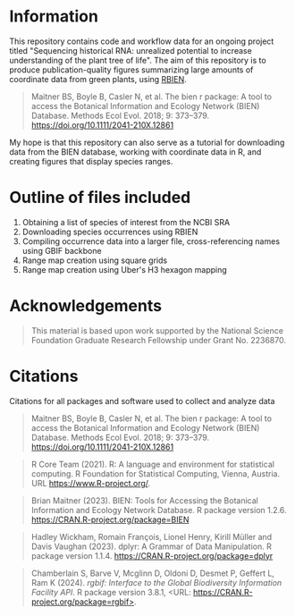 # Information

This repository contains code and workflow data for an ongoing project titled "Sequencing historical RNA: unrealized potential to increase understanding of the plant tree of life".
The aim of this repository is to produce publication-quality figures summarizing large amounts of coordinate data from green plants, using [RBIEN](https://bien.nceas.ucsb.edu/bien/tools/rbien/). 

> Maitner BS, Boyle B, Casler N, et al. The bien r package: A tool to access the Botanical Information and Ecology Network (BIEN) Database. Methods Ecol Evol. 2018; 9: 373–379. https://doi.org/10.1111/2041-210X.12861

My hope is that this repository can also serve as a tutorial for downloading data from the BIEN database, working with coordinate data in R, and creating figures that display species ranges.

# Outline of files included

1. Obtaining a list of species of interest from the NCBI SRA
2. Downloading species occurrences using RBIEN
3. Compiling occurrence data into a larger file, cross-referencing names using GBIF backbone
4. Range map creation using square grids
5. Range map creation using Uber's H3 hexagon mapping


# Acknowledgements #

> This material is based upon work supported by the National Science Foundation Graduate Research Fellowship under Grant No. 2236870.


# Citations #
Citations for all packages and software used to collect and analyze data

> Maitner BS, Boyle B, Casler N, et al. The bien r package: A tool to access the Botanical Information and Ecology Network (BIEN) Database. Methods Ecol Evol. 2018; 9: 373–379. https://doi.org/10.1111/2041-210X.12861

> R Core Team (2021). R: A language and environment for statistical computing. R Foundation for Statistical Computing, Vienna,  Austria. URL https://www.R-project.org/.

> Brian Maitner (2023). BIEN: Tools for Accessing the Botanical Information and Ecology Network Database. R package version 1.2.6. https://CRAN.R-project.org/package=BIEN

> Hadley Wickham, Romain François, Lionel Henry, Kirill Müller and Davis Vaughan (2023). dplyr: A Grammar of Data Manipulation. R package version 1.1.4. https://CRAN.R-project.org/package=dplyr

> Chamberlain S, Barve V, Mcglinn D, Oldoni D, Desmet P, Geffert L, Ram K (2024). _rgbif: Interface to the Global Biodiversity Information Facility API_. R package version 3.8.1, <URL: https://CRAN.R-project.org/package=rgbif>.
